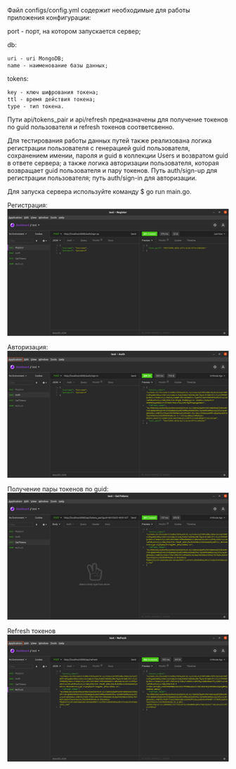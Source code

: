 Файл configs/config.yml содержит необходимые для работы приложения конфигурации: 

  port - порт, на котором запускается сервер;

  db:

    uri - uri MongoDB;
    name - наименование базы данных;
    
  tokens:

    key - ключ шифрования токена;
    ttl - время действия токена;
    type - тип токена.

Пути api/tokens_pair и api/refresh предназначены для получение токенов по guid пользователя и refresh токенов соответсвенно.

Для тестирования работы данных путей также реализована логика регистрации пользователя с генерацией guid пользователя, сохранением имении, пароля и guid в коллекции Users и возвратом guid в ответе сервера; а также логика авторизации пользователя, которая возвращает guid пользователя и пару токенов. Путь auth/sign-up для регистрации пользователя; путь auth/sign-in для авторизации.

Для запуска сервера используйте команду $ go run main.go.

Регистрация:
![Alternative text](images/register.png)

Авторизация:
![Alternative text](images/auth.png)

Получение пары токенов по guid:
![Alternative text](images/get_tokens.png)

Refresh токенов
![Alternative text](images/refresh.png)





